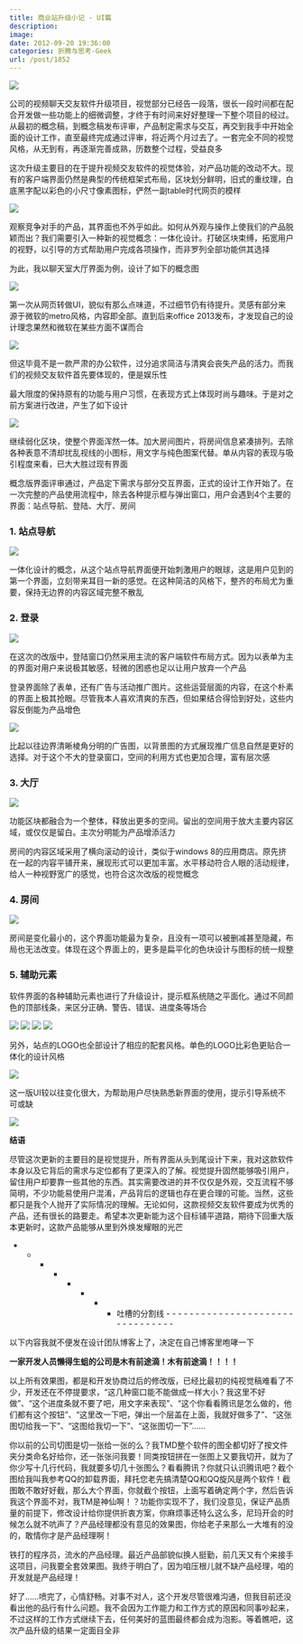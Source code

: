 ```yaml
---
title: 商业站升级小记 - UI篇
description: 
image: 
date: 2012-09-20 19:36:00
categories: 折腾与思考-Geek
url: /post/1852
---
```


![](https://cdn.victor42.work/posts/2012-09/09-20/1.jpg)

公司的视频聊天交友软件升级项目，视觉部分已经告一段落，很长一段时间都在配合开发做一些功能上的细微调整，才终于有时间来好好整理一下整个项目的经过。从最初的概念稿，到概念稿发布评审，产品制定需求与交互，再交到我手中开始全面的设计工作，直至最终完成通过评审，将近两个月过去了。一套完全不同的视觉风格，从无到有，再逐渐完善成熟，历数整个过程，受益良多

这次升级主要目的在于提升视频交友软件的视觉体验，对产品功能的改动不大。现有的客户端界面仍然是典型的传统框架式布局，区块划分鲜明，旧式的重纹理，白底黑字配以彩色的小尺寸像素图标，俨然一副table时代网页的模样

![](https://cdn.victor42.work/posts/2012-09/09-20/2.jpg)

观察竞争对手的产品，其界面也不外乎如此。如何从外观与操作上使我们的产品脱颖而出？我们需要引入一种新的视觉概念：一体化设计。打破区块束缚，拓宽用户的视野，以引导的方式帮助用户完成各项操作，而非罗列全部功能供其选择

为此，我以聊天室大厅界面为例，设计了如下的概念图

![](https://cdn.victor42.work/posts/2012-09/09-20/3.jpg)

第一次从网页转做UI，貌似有那么点味道，不过细节仍有待提升。灵感有部分来源于微软的metro风格，内容即全部。直到后来office 2013发布，才发现自己的设计理念果然和微软在某些方面不谋而合

![](https://cdn.victor42.work/posts/2012-09/09-20/4.jpg)

但这毕竟不是一款严肃的办公软件，过分追求简洁与清爽会丧失产品的活力。而我们的视频交友软件首先要体现的，便是娱乐性

最大限度的保持原有的功能与用户习惯，在表现方式上体现时尚与趣味。于是对之前方案进行改进，产生了如下设计

![](https://cdn.victor42.work/posts/2012-09/09-20/5.jpg)

继续弱化区块，使整个界面浑然一体。加大房间图片，将房间信息紧凑排列。去除各种表意不清却扰乱视线的小图标，用文字与纯色图案代替。单从内容的表现与吸引程度来看，已大大胜过现有界面

概念版界面评审通过，产品定下需求与部分交互界面，正式的设计工作开始了。在一次完整的产品使用流程中，除去各种提示框与弹出窗口，用户会遇到4个主要的界面：站点导航、登陆、大厅、房间

### 1. 站点导航

![](https://cdn.victor42.work/posts/2012-09/09-20/6.jpg)

一体化设计的概念，从这个站点导航界面便开始刺激用户的眼球，这是用户见到的第一个界面，立刻带来耳目一新的感觉。在这种简洁的风格下，整齐的布局尤为重要，保持无边界的内容区域完整不散乱

### 2. 登录

![](https://cdn.victor42.work/posts/2012-09/09-20/7.jpg)

在这次的改版中，登陆窗口仍然采用主流的客户端软件布局方式。因为以表单为主的界面对用户来说极其敏感，轻微的困惑也足以让用户放弃一个产品

登录界面除了表单，还有广告与活动推广图片。这些运营层面的内容，在这个朴素的界面上极其抢眼。尽管我本人喜欢清爽的东西，但如果结合得恰到好处，这些内容反倒能为产品增色

![](https://cdn.victor42.work/posts/2012-09/09-20/8.jpg)

比起以往边界清晰棱角分明的广告图，以背景图的方式展现推广信息自然是更好的选择。对于这个不大的登录窗口，空间的利用方式也更加合理，富有层次感

### 3. 大厅

![](https://cdn.victor42.work/posts/2012-09/09-20/9.jpg)

功能区块都融合为一个整体，释放出更多的空间。留出的空间用于放大主要内容区域，或仅仅是留白。主次分明能为产品增添活力

房间的内容区域采用了横向滚动的设计，类似于windows 8的应用商店。原先挤在一起的内容平铺开来，展现形式可以更加丰富。水平移动符合人眼的活动规律，给人一种视野宽广的感觉，也符合这次改版的视觉概念

### 4. 房间

![](https://cdn.victor42.work/posts/2012-09/09-20/10.jpg)

房间是变化最小的，这个界面功能最为复杂，且没有一项可以被删减甚至隐藏，布局也无法改变。体现在这个界面上的，更多是扁平化的色块设计与图标的统一规整

### 5. 辅助元素

软件界面的各种辅助元素也进行了升级设计，提示框系统随之平面化。通过不同颜色的顶部线条，来区分正确、警告、错误、进度条等场合

![](https://cdn.victor42.work/posts/2012-09/09-20/11.jpg) ![](https://cdn.victor42.work/posts/2012-09/09-20/12.jpg) ![](https://cdn.victor42.work/posts/2012-09/09-20/13.jpg) ![](https://cdn.victor42.work/posts/2012-09/09-20/14.jpg)

另外，站点的LOGO也全部设计了相应的配套风格。单色的LOGO比彩色更贴合一体化的设计风格

![](https://cdn.victor42.work/posts/2012-09/09-20/15.jpg)

这一版UI较以往变化很大，为帮助用户尽快熟悉新界面的使用，提示引导系统不可或缺

![](https://cdn.victor42.work/posts/2012-09/09-20/16.jpg)

**结语**

尽管这次更新的主要目的是视觉提升，所有界面从头到尾设计下来，我对这款软件本身以及它背后的需求与定位都有了更深入的了解。视觉提升固然能够吸引用户，留住用户却要靠一些其他的东西。其实需要改进的并不仅仅是外观，交互流程不够简明，不少功能易使用户混淆，产品背后的逻辑也存在更合理的可能。当然，这些都只是我个人抛开了实际情况的理解。无论如何，这款视频交友软件要成为优秀的产品，还有很长的路要走。希望本次更新能为这个目标铺平道路，期待下回重大版本更新时，这款产品能够从里到外焕发耀眼的光芒

- - - - - - - -   吐槽的分割线  - - - - - - - - - - - - - - - - - - - - - - - - - - - - - - - -

以下内容我就不便发在设计团队博客上了，决定在自己博客里咆哮一下

**一家开发人员懒得生蛆的公司是木有前途滴！木有前途滴！！！！**

以上所有效果图，都是和开发协商过后的修改版，已经比最初的纯视觉稿难看了不少，开发还在不停提要求，“这几种窗口能不能做成一样大小？我这里不好做”、“这个进度条就不要了吧，用文字来表现”、“这个你看看腾讯是怎么做的，他们都有这个按钮”、“这里改一下吧，弹出一个层盖在上面，我就好做多了”、“这张图切给我一下”、“这图给我切一下”、“这张图切一下”……

你以前的公司切图是切一张给一张的么？我TMD整个软件的图全都切好了按文件夹分类命名好给你，还一张张问我要！同类按钮拼在一张图上又要我切开，就为了你少写十几行代码，我就要多切几十张图么？看看腾讯？你就只认识腾讯吧？截个图给我叫我参考QQ的卸载界面，拜托您老先搞清楚QQ和QQ旋风是两个软件！截图敢不敢好好截，那么大个界面，你就截个按钮，上面写着确定两个字，然后告诉我这个界面不对，我TM是神仙啊！？功能你实现不了，我们没意见，保证产品质量的前提下，修改设计给你提供折衷方案，你麻烦事还特么这么多，尼玛开会的时候怎么就不吭声了？产品经理都没有意见的效果图，你给老子来那么一大堆有的没的，敢情你才是产品经理啊！

铁打的程序员，流水的产品经理。最近产品部貌似换人挺勤，前几天又有个来接手这项目，问我要全套效果图。我终于明白了，因为咱压根儿就不缺产品经理，咱的开发就是产品经理！

好了……喷完了，心情舒畅。对事不对人，这个开发尽管很难沟通，但我目前还没看出他的品行有什么问题。我不会因为工作能力和工作方式的原因和同事吵起来，不过这样的工作方式继续下去，任何美好的蓝图最终都会成为泡影。等着瞧吧，这次产品升级的结果一定面目全非